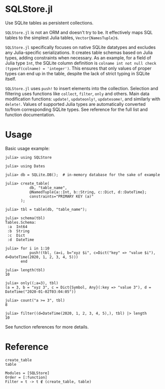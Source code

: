 # SQLStore.jl

Use SQLite tables as persistent collections.

`SQLStore.jl` is not an ORM and doesn't try to be. It effectively maps SQL tables to the simplest Julia tables, `Vector{NamesTuple}`s.

`SQLStore.jl` specifically focuses on native SQLite datatypes and excludes any Julia-specific serializations. It creates table schemas based on Julia types, adding constraints when necessary. As an example, for a field of Julia type `Int`, the SQLite column definition is `colname int not null check (typeof(colname) = 'integer')`. This ensures that only values of proper types can end up in the table, despite the lack of strict typing in SQLite itself.

`SQLStore.jl` uses `push!` to insert elements into the collection. Selection and filtering uses functions like `collect`, `filter`, `only` and others. Main data modification functions: `update!`, `updateonly!`, `updatesome!`, and similarly with `delete!`. Values of supported Julia types are automatically converted to/from corresponding SQLite types. See reference for the full list and function documentation.

# Usage

Basic usage example:

```jldoctest
julia> using SQLStore

julia> using Dates

julia> db = SQLite.DB();  # in-memory database for the sake of example

julia> create_table(
           db, "table_name",
           @NamedTuple{a::Int, b::String, c::Dict, d::DateTime};
           constraints="PRIMARY KEY (a)"
       );

julia> tbl = table(db, "table_name");

julia> schema(tbl)
Tables.Schema:
 :a  Int64
 :b  String
 :c  Dict
 :d  DateTime

julia> for i in 1:10
           push!(tbl, (a=i, b="xyz $i", c=Dict("key" => "value $i"), d=DateTime(2020, 1, 2, 3, 4, 5)))
       end

julia> length(tbl)
10

julia> only((;a=3), tbl)
(a = 3, b = "xyz 3", c = Dict{Symbol, Any}(:key => "value 3"), d = DateTime("2020-01-02T03:04:05"))

julia> count("a >= 3", tbl)
8

julia> filter((d=DateTime(2020, 1, 2, 3, 4, 5),), tbl) |> length
10
```

See function references for more details.

# Reference

```@docs
create_table
table
```

```@autodocs
Modules = [SQLStore]
Order = [:function]
Filter = t -> t ∉ (create_table, table)
```
